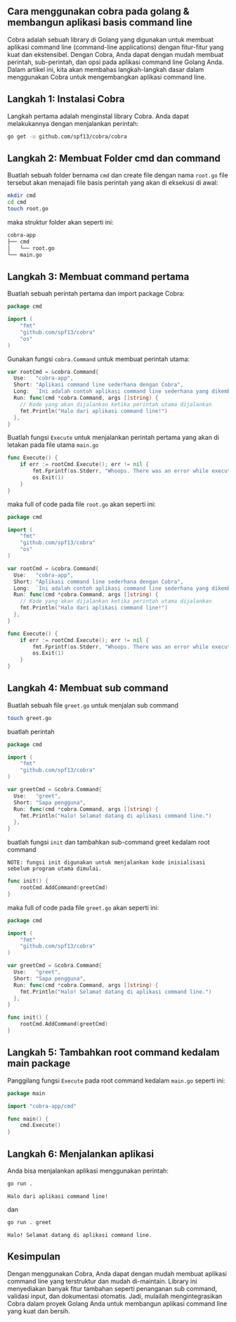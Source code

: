 ## **Cara menggunakan cobra pada golang & membangun aplikasi basis command line**

Cobra adalah sebuah library di Golang yang digunakan untuk membuat aplikasi command line (command-line applications) dengan fitur-fitur yang kuat dan ekstensibel. Dengan Cobra, Anda dapat dengan mudah membuat perintah, sub-perintah, dan opsi pada aplikasi command line Golang Anda. Dalam artikel ini, kita akan membahas langkah-langkah dasar dalam menggunakan Cobra untuk mengembangkan aplikasi command line.

## **Langkah 1: Instalasi Cobra**

Langkah pertama adalah menginstal library Cobra. Anda dapat melakukannya dengan menjalankan perintah:

```bash
go get -u github.com/spf13/cobra/cobra
```

## **Langkah 2: Membuat Folder cmd dan command**

Buatlah sebuah folder bernama `cmd` dan create file dengan nama `root.go` file tersebut akan menajadi file basis perintah yang akan di eksekusi di awal:

```bash
mkdir cmd 
cd cmd
touch root.go
```

maka struktur folder akan seperti ini:

```bash
cobra-app
├── cmd
│   └── root.go
└── main.go
```

## **Langkah 3: Membuat command pertama**

Buatlah sebuah perintah pertama dan import package Cobra:

```go
package cmd

import (
	"fmt"
	"github.com/spf13/cobra"
	"os"
)
```

Gunakan fungsi `cobra.Command` untuk membuat perintah utama:

```go
var rootCmd = &cobra.Command{
  Use:   "cobra-app",
  Short: "Aplikasi command line sederhana dengan Cobra",
  Long:  `Ini adalah contoh aplikasi command line sederhana yang dikembangkan dengan menggunakan Cobra di Golang.`,
  Run: func(cmd *cobra.Command, args []string) {
    // Kode yang akan dijalankan ketika perintah utama dijalankan
    fmt.Println("Halo dari aplikasi command line!")
  },
}
```

Buatlah fungsi `Execute` untuk menjalankan perintah pertama yang akan di letakan pada file utama `main.go`

```go
func Execute() {
	if err := rootCmd.Execute(); err != nil {
		fmt.Fprintf(os.Stderr, "Whoops. There was an error while executing your CLI '%s'", err)
		os.Exit(1)
	}
}
```

maka full of code pada file `root.go` akan seperti ini:

```go
package cmd

import (
	"fmt"
	"github.com/spf13/cobra"
	"os"
)

var rootCmd = &cobra.Command{
  Use:   "cobra-app",
  Short: "Aplikasi command line sederhana dengan Cobra",
  Long:  `Ini adalah contoh aplikasi command line sederhana yang dikembangkan dengan menggunakan Cobra di Golang.`,
  Run: func(cmd *cobra.Command, args []string) {
    // Kode yang akan dijalankan ketika perintah utama dijalankan
    fmt.Println("Halo dari aplikasi command line!")
  },
}

func Execute() {
	if err := rootCmd.Execute(); err != nil {
		fmt.Fprintf(os.Stderr, "Whoops. There was an error while executing your CLI '%s'", err)
		os.Exit(1)
	}
}

```

## **Langkah 4: Membuat sub command**

Buatlah sebuah file `greet.go` untuk menjalan sub command

```bash
touch greet.go
```

buatlah perintah 

```go
package cmd

import (
	"fmt"
	"github.com/spf13/cobra"
)

var greetCmd = &cobra.Command{
  Use:   "greet",
  Short: "Sapa pengguna",
  Run: func(cmd *cobra.Command, args []string) {
    fmt.Println("Halo! Selamat datang di aplikasi command line.")
  },
}
```

buatlah fungsi `init` dan tambahkan sub-command greet kedalam root command

```
NOTE: fungsi init digunakan untuk menjalankan kode inisialisasi sebelum program utama dimulai.
```

```go
func init() {
	rootCmd.AddCommand(greetCmd)
}
```

maka full of code pada file `greet.go` akan seperti ini:

```go
package cmd

import (
	"fmt"
	"github.com/spf13/cobra"
)

var greetCmd = &cobra.Command{
  Use:   "greet",
  Short: "Sapa pengguna",
  Run: func(cmd *cobra.Command, args []string) {
    fmt.Println("Halo! Selamat datang di aplikasi command line.")
  },
}

func init() {
	rootCmd.AddCommand(greetCmd)
}
```

## **Langkah 5: Tambahkan root command kedalam main package**

Panggilang fungsi `Execute` pada root command kedalam `main.go` seperti ini:

```go
package main

import "cobra-app/cmd"

func main() {
	cmd.Execute()
}
```

## **Langkah 6: Menjalankan aplikasi**

Anda bisa menjalankan aplikasi menggunakan perintah:

```bash
go run .
```

```
Halo dari aplikasi command line!
```

dan 

```bash
go run . greet
```

```
Halo! Selamat datang di aplikasi command line.
```

## **Kesimpulan**

Dengan menggunakan Cobra, Anda dapat dengan mudah membuat aplikasi command line yang terstruktur dan mudah di-maintain. Library ini menyediakan banyak fitur tambahan seperti penanganan sub command, validasi input, dan dokumentasi otomatis. Jadi, mulailah mengintegrasikan Cobra dalam proyek Golang Anda untuk membangun aplikasi command line yang kuat dan bersih.